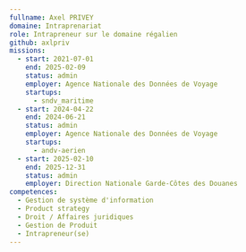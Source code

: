 ```yaml
---
fullname: Axel PRIVEY
domaine: Intraprenariat
role: Intrapreneur sur le domaine régalien
github: axlpriv
missions:
  - start: 2021-07-01
    end: 2025-02-09
    status: admin
    employer: Agence Nationale des Données de Voyage
    startups:
      - sndv_maritime
  - start: 2024-04-22
    end: 2024-06-21
    status: admin
    employer: Agence Nationale des Données de Voyage
    startups:
      - andv-aerien
  - start: 2025-02-10
    end: 2025-12-31
    status: admin
    employer: Direction Nationale Garde-Côtes des Douanes
competences:
  - Gestion de système d'information
  - Product strategy
  - Droit / Affaires juridiques
  - Gestion de Produit
  - Intrapreneur(se)
---
```

